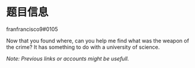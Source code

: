 # 题目信息

franfrancisco9#0105

Now that you found where, can you help me find what was the weapon of the crime? It has something to do with a university of science.

*Note: Previous links or accounts might be usefull.*